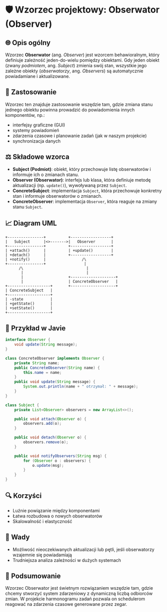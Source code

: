 # 🛡️ Wzorzec projektowy: Obserwator (Observer)

## 🌐 Opis ogólny

Wzorzec **Obserwator** (ang. *Observer*) jest wzorcem behawioralnym, który definiuje zależność jeden-do-wielu pomiędzy obiektami. Gdy jeden obiekt (zwany *podmiotem*, ang. *Subject*) zmienia swój stan, wszystkie jego zależne obiekty (*obserwatorzy*, ang. *Observers*) są automatycznie powiadamiane i aktualizowane.

## 📅 Zastosowanie

Wzorzec ten znajduje zastosowanie wszędzie tam, gdzie zmiana stanu jednego obiektu powinna prowadzić do powiadomienia innych komponentów, np.:

* interfejsy graficzne (GUI)
* systemy powiadomień
* zdarzenia czasowe i planowanie zadań (jak w naszym projekcie)
* synchronizacja danych

## ⚖️ Składowe wzorca

* **Subject (Podmiot)**: obiekt, który przechowuje listę obserwatorów i informuje ich o zmianach stanu.
* **Observer (Obserwator)**: interfejs lub klasa, która definiuje metodę aktualizacji (np. `update()`), wywoływaną przez `Subject`.
* **ConcreteSubject**: implementacja `Subject`, która przechowuje konkretny stan i informuje obserwatorów o zmianach.
* **ConcreteObserver**: implementacja `Observer`, która reaguje na zmiany stanu `Subject`.

## 📈 Diagram UML

```
+----------------+          +------------------+
|   Subject      |<>------->|   Observer       |
+----------------+          +------------------+
| +attach()      |          | +update()        |
| +detach()      |          +------------------+
| +notify()      |                /\
+----------------+                 |
      /\                            |
       |                            |
       |                    +--------------------+
       |                    | ConcreteObserver   |
+-------------------+       +--------------------+
| ConcreteSubject   |
+-------------------+
| -state            |
| +getState()       |
| +setState()       |
+-------------------+
```

## 🔄 Przykład w Javie

```java
interface Observer {
    void update(String message);
}

class ConcreteObserver implements Observer {
    private String name;
    public ConcreteObserver(String name) {
        this.name = name;
    }
    public void update(String message) {
        System.out.println(name + " otrzymał: " + message);
    }
}

class Subject {
    private List<Observer> observers = new ArrayList<>();

    public void attach(Observer o) {
        observers.add(o);
    }

    public void detach(Observer o) {
        observers.remove(o);
    }

    public void notifyObservers(String msg) {
        for (Observer o : observers) {
            o.update(msg);
        }
    }
}
```

## 🔍 Korzyści

* Luźnie powiązanie między komponentami
* Łatwa rozbudowa o nowych obserwatorów
* Skalowalność i elastyczność

## 🚫 Wady

* Możliwość nieoczekiwanych aktualizacji lub pętli, jeśli obserwatorzy wzajemnie się powiadamiają
* Trudniejsza analiza zależności w dużych systemach

## 🚀 Podsumowanie

Wzorzec Obserwator jest świetnym rozwiązaniem wszędzie tam, gdzie chcemy stworzyć system zdarzeniowy z dynamiczną liczbą odbiorców zmian. W projekcie harmonogramu zadań pozwala on schedulerom reagować na zdarzenia czasowe generowane przez zegar.
